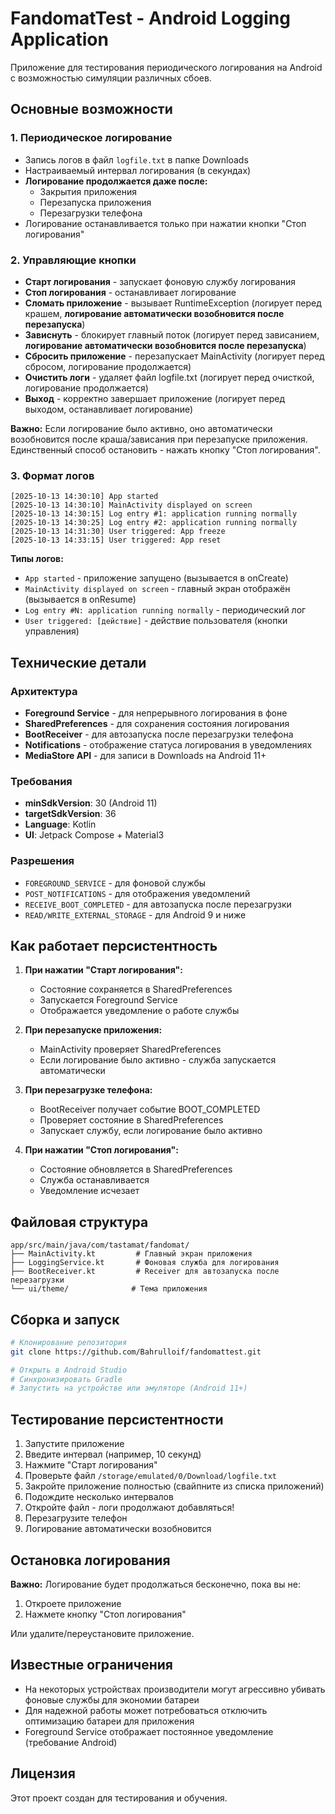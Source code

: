 # FandomatTest - Android Logging Application

Приложение для тестирования периодического логирования на Android с возможностью симуляции различных сбоев.

## Основные возможности

### 1. Периодическое логирование
- Запись логов в файл `logfile.txt` в папке Downloads
- Настраиваемый интервал логирования (в секундах)
- **Логирование продолжается даже после:**
  - Закрытия приложения
  - Перезапуска приложения
  - Перезагрузки телефона
- Логирование останавливается только при нажатии кнопки "Стоп логирования"

### 2. Управляющие кнопки
- **Старт логирования** - запускает фоновую службу логирования
- **Стоп логирования** - останавливает логирование
- **Сломать приложение** - вызывает RuntimeException (логирует перед крашем, **логирование автоматически возобновится после перезапуска**)
- **Зависнуть** - блокирует главный поток (логирует перед зависанием, **логирование автоматически возобновится после перезапуска**)
- **Сбросить приложение** - перезапускает MainActivity (логирует перед сбросом, логирование продолжается)
- **Очистить логи** - удаляет файл logfile.txt (логирует перед очисткой, логирование продолжается)
- **Выход** - корректно завершает приложение (логирует перед выходом, останавливает логирование)

**Важно:** Если логирование было активно, оно автоматически возобновится после краша/зависания при перезапуске приложения. Единственный способ остановить - нажать кнопку "Стоп логирования".

### 3. Формат логов
```
[2025-10-13 14:30:10] App started
[2025-10-13 14:30:10] MainActivity displayed on screen
[2025-10-13 14:30:15] Log entry #1: application running normally
[2025-10-13 14:30:25] Log entry #2: application running normally
[2025-10-13 14:31:30] User triggered: App freeze
[2025-10-13 14:33:15] User triggered: App reset
```

**Типы логов:**
- `App started` - приложение запущено (вызывается в onCreate)
- `MainActivity displayed on screen` - главный экран отображён (вызывается в onResume)
- `Log entry #N: application running normally` - периодический лог
- `User triggered: [действие]` - действие пользователя (кнопки управления)

## Технические детали

### Архитектура
- **Foreground Service** - для непрерывного логирования в фоне
- **SharedPreferences** - для сохранения состояния логирования
- **BootReceiver** - для автозапуска после перезагрузки телефона
- **Notifications** - отображение статуса логирования в уведомлениях
- **MediaStore API** - для записи в Downloads на Android 11+

### Требования
- **minSdkVersion**: 30 (Android 11)
- **targetSdkVersion**: 36
- **Language**: Kotlin
- **UI**: Jetpack Compose + Material3

### Разрешения
- `FOREGROUND_SERVICE` - для фоновой службы
- `POST_NOTIFICATIONS` - для отображения уведомлений
- `RECEIVE_BOOT_COMPLETED` - для автозапуска после перезагрузки
- `READ/WRITE_EXTERNAL_STORAGE` - для Android 9 и ниже

## Как работает персистентность

1. **При нажатии "Старт логирования":**
   - Состояние сохраняется в SharedPreferences
   - Запускается Foreground Service
   - Отображается уведомление о работе службы

2. **При перезапуске приложения:**
   - MainActivity проверяет SharedPreferences
   - Если логирование было активно - служба запускается автоматически

3. **При перезагрузке телефона:**
   - BootReceiver получает событие BOOT_COMPLETED
   - Проверяет состояние в SharedPreferences
   - Запускает службу, если логирование было активно

4. **При нажатии "Стоп логирования":**
   - Состояние обновляется в SharedPreferences
   - Служба останавливается
   - Уведомление исчезает

## Файловая структура

```
app/src/main/java/com/tastamat/fandomat/
├── MainActivity.kt         # Главный экран приложения
├── LoggingService.kt       # Фоновая служба для логирования
├── BootReceiver.kt         # Receiver для автозапуска после перезагрузки
└── ui/theme/              # Тема приложения
```

## Сборка и запуск

```bash
# Клонирование репозитория
git clone https://github.com/Bahrulloif/fandomattest.git

# Открыть в Android Studio
# Синхронизировать Gradle
# Запустить на устройстве или эмуляторе (Android 11+)
```

## Тестирование персистентности

1. Запустите приложение
2. Введите интервал (например, 10 секунд)
3. Нажмите "Старт логирования"
4. Проверьте файл `/storage/emulated/0/Download/logfile.txt`
5. Закройте приложение полностью (свайпните из списка приложений)
6. Подождите несколько интервалов
7. Откройте файл - логи продолжают добавляться!
8. Перезагрузите телефон
9. Логирование автоматически возобновится

## Остановка логирования

**Важно:** Логирование будет продолжаться бесконечно, пока вы не:
1. Откроете приложение
2. Нажмете кнопку "Стоп логирования"

Или удалите/переустановите приложение.

## Известные ограничения

- На некоторых устройствах производители могут агрессивно убивать фоновые службы для экономии батареи
- Для надежной работы может потребоваться отключить оптимизацию батареи для приложения
- Foreground Service отображает постоянное уведомление (требование Android)

## Лицензия

Этот проект создан для тестирования и обучения.
